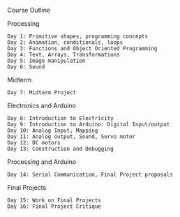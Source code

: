 Course Outline

Processing

 	Day 1: Primitive shapes, programming concepts
 	Day 2: Animation, conditionals, loops
 	Day 3: Functions and Object Oriented Programming
 	Day 4: Text, Arrays, Transformations
 	Day 5: Image manipulation
 	Day 6: Sound

Midterm

 	Day 7: Midterm Project

Electronics and Arduino

 	Day 8: Introduction to Electricity
 	Day 9: Introduction to Arduino: Digital Input/output
 	Day 10: Analog Input, Mapping
 	Day 11: Analog output, Sound, Servo motor
	Day 12: DC motors
 	Day 13: Construction and Debugging

Processing and Arduino

 	Day 14: Serial Communication, Final Project proposals

Final Projects

 	Day 15: Work on Final Projects
 	Day 16: Final Project Critique

